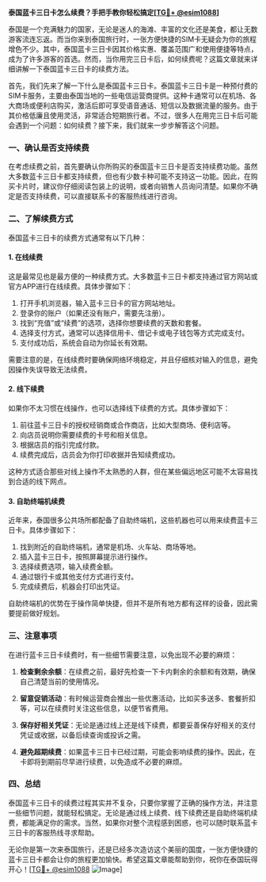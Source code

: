 **泰国蓝卡三日卡怎么续费？手把手教你轻松搞定[[TG💪+ @esim1088](https://t.me/s/esim1088)]**

泰国是一个充满魅力的国家，无论是迷人的海滩、丰富的文化还是美食，都让无数游客流连忘返。而当你来到泰国旅行时，一张方便快捷的SIM卡无疑会为你的旅程增色不少。其中，泰国蓝卡三日卡因其价格实惠、覆盖范围广和使用便捷等特点，成为了许多游客的首选。然而，当你用完三日卡后，如何续费呢？这篇文章就来详细讲解一下泰国蓝卡三日卡的续费方法。

首先，我们先来了解一下什么是泰国蓝卡三日卡。泰国蓝卡三日卡是一种预付费的SIM卡服务，主要由泰国当地的一些电信运营商提供。这种卡通常可以在机场、各大商场或便利店购买，激活后即可享受语音通话、短信以及数据流量的服务。由于其价格低廉且使用灵活，非常适合短期旅行者。不过，很多人在用完三日卡后可能会遇到一个问题：如何续费？接下来，我们就来一步步解答这个问题。

### **一、确认是否支持续费**

在考虑续费之前，首先要确认你所购买的泰国蓝卡三日卡是否支持续费功能。虽然大多数蓝卡三日卡都支持续费，但也有少数卡种可能不支持这一功能。因此，在购买卡片时，建议你仔细阅读包装上的说明，或者向销售人员询问清楚。如果你不确定是否支持续费，可以直接联系卡的客服热线进行咨询。

### **二、了解续费方式**

泰国蓝卡三日卡的续费方式通常有以下几种：

#### **1. 在线续费**

这是最常见也是最方便的一种续费方式。大多数蓝卡三日卡都支持通过官方网站或官方APP进行在线续费。具体步骤如下：

1. 打开手机浏览器，输入蓝卡三日卡的官方网站地址。
2. 登录你的账户（如果还没有账户，需要先注册）。
3. 找到“充值”或“续费”的选项，选择你想要续费的天数和套餐。
4. 选择支付方式，通常可以选择信用卡、借记卡或电子钱包等方式完成支付。
5. 支付成功后，系统会自动为你延长有效期。

需要注意的是，在线续费时要确保网络环境稳定，并且仔细核对输入的信息，避免因操作失误导致无法续费。

#### **2. 线下续费**

如果你不太习惯在线操作，也可以选择线下续费的方式。具体步骤如下：

1. 前往蓝卡三日卡的授权经销商或合作商店，比如大型商场、便利店等。
2. 向店员说明你需要续费的卡号和相关信息。
3. 根据店员的指引完成付款。
4. 续费完成后，店员会为你打印收据并告知续费成功。

这种方式适合那些对线上操作不太熟悉的人群，但在某些偏远地区可能不太容易找到合适的线下网点。

#### **3. 自助终端机续费**

近年来，泰国很多公共场所都配备了自助终端机，这些机器也可以用来续费蓝卡三日卡。具体步骤如下：

1. 找到附近的自助终端机，通常是机场、火车站、商场等地。
2. 插入蓝卡三日卡，按照屏幕提示进行操作。
3. 选择续费选项，输入续费金额。
4. 通过银行卡或其他支付方式进行支付。
5. 完成续费后，机器会打印出凭证。

自助终端机的优势在于操作简单快捷，但并不是所有地方都有这样的设备，因此需要提前做好规划。

### **三、注意事项**

在进行蓝卡三日卡续费时，有一些细节需要注意，以免出现不必要的麻烦：

1. **检查剩余余额**：在续费之前，最好先检查一下卡内剩余的余额和有效期，确保自己清楚当前的使用情况。
   
2. **留意促销活动**：有时候运营商会推出一些优惠活动，比如买多送多、套餐折扣等，可以在续费时关注这些信息，以便节省费用。

3. **保存好相关凭证**：无论是通过线上还是线下续费，都要妥善保存好相关的支付凭证或收据，以备后续查询或投诉之需。

4. **避免超期续费**：如果蓝卡三日卡已经过期，可能会影响续费的操作。因此，在卡即将到期前尽早进行续费，以免造成不必要的麻烦。

### **四、总结**

泰国蓝卡三日卡的续费过程其实并不复杂，只要你掌握了正确的操作方法，并注意一些细节问题，就能轻松搞定。无论是通过线上续费、线下续费还是自助终端机续费，都能满足你的需求。当然，如果你对整个流程感到困惑，也可以随时联系蓝卡三日卡的客服热线寻求帮助。

无论你是第一次来泰国旅行，还是已经多次造访这个美丽的国度，一张方便快捷的蓝卡三日卡都会让你的旅程更加愉快。希望这篇文章能帮助到你，祝你在泰国玩得开心！[[TG💪+ @esim1088](https://t.me/s/esim1088) ![Image](https://i.postimg.cc/4NQfJmqS/Snipaste-2025-05-13-00-14-12.png)]